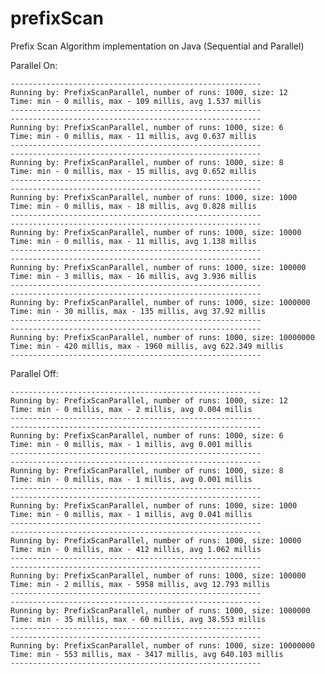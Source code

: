 # prefixScan
Prefix Scan Algorithm implementation on Java (Sequential and Parallel)

Parallel On:

    --------------------------------------------------------
    Running by: PrefixScanParallel, number of runs: 1000, size: 12
    Time: min - 0 millis, max - 109 millis, avg 1.537 millis
    --------------------------------------------------------
    --------------------------------------------------------
    Running by: PrefixScanParallel, number of runs: 1000, size: 6
    Time: min - 0 millis, max - 11 millis, avg 0.637 millis
    --------------------------------------------------------
    --------------------------------------------------------
    Running by: PrefixScanParallel, number of runs: 1000, size: 8
    Time: min - 0 millis, max - 15 millis, avg 0.652 millis
    --------------------------------------------------------
    --------------------------------------------------------
    Running by: PrefixScanParallel, number of runs: 1000, size: 1000
    Time: min - 0 millis, max - 18 millis, avg 0.828 millis
    --------------------------------------------------------
    --------------------------------------------------------
    Running by: PrefixScanParallel, number of runs: 1000, size: 10000
    Time: min - 0 millis, max - 11 millis, avg 1.138 millis
    --------------------------------------------------------
    --------------------------------------------------------
    Running by: PrefixScanParallel, number of runs: 1000, size: 100000
    Time: min - 3 millis, max - 16 millis, avg 3.936 millis
    --------------------------------------------------------
    --------------------------------------------------------
    Running by: PrefixScanParallel, number of runs: 1000, size: 1000000
    Time: min - 30 millis, max - 135 millis, avg 37.92 millis
    --------------------------------------------------------
    --------------------------------------------------------
    Running by: PrefixScanParallel, number of runs: 1000, size: 10000000
    Time: min - 420 millis, max - 1960 millis, avg 622.349 millis
    --------------------------------------------------------

Parallel Off:

    --------------------------------------------------------
    Running by: PrefixScanParallel, number of runs: 1000, size: 12
    Time: min - 0 millis, max - 2 millis, avg 0.004 millis
    --------------------------------------------------------
    --------------------------------------------------------
    Running by: PrefixScanParallel, number of runs: 1000, size: 6
    Time: min - 0 millis, max - 1 millis, avg 0.001 millis
    --------------------------------------------------------
    --------------------------------------------------------
    Running by: PrefixScanParallel, number of runs: 1000, size: 8
    Time: min - 0 millis, max - 1 millis, avg 0.001 millis
    --------------------------------------------------------
    --------------------------------------------------------
    Running by: PrefixScanParallel, number of runs: 1000, size: 1000
    Time: min - 0 millis, max - 1 millis, avg 0.041 millis
    --------------------------------------------------------
    --------------------------------------------------------
    Running by: PrefixScanParallel, number of runs: 1000, size: 10000
    Time: min - 0 millis, max - 412 millis, avg 1.062 millis
    --------------------------------------------------------
    --------------------------------------------------------
    Running by: PrefixScanParallel, number of runs: 1000, size: 100000
    Time: min - 2 millis, max - 5958 millis, avg 12.793 millis
    --------------------------------------------------------
    --------------------------------------------------------
    Running by: PrefixScanParallel, number of runs: 1000, size: 1000000
    Time: min - 35 millis, max - 60 millis, avg 38.553 millis
    --------------------------------------------------------
    --------------------------------------------------------
    Running by: PrefixScanParallel, number of runs: 1000, size: 10000000
    Time: min - 553 millis, max - 3417 millis, avg 640.103 millis
    --------------------------------------------------------
